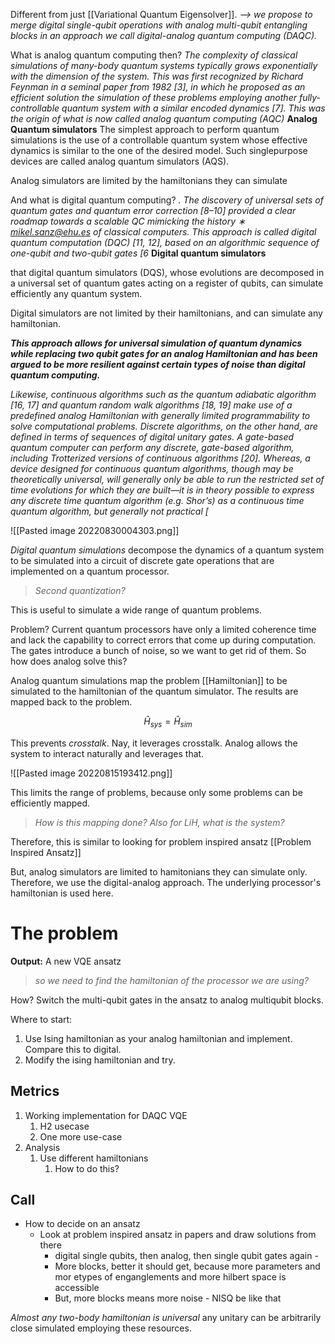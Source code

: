 Different from just [[Variational Quantum Eigensolver]].
*--> we propose to merge digital single-qubit operations with analog multi-qubit entangling blocks in an approach we call digital-analog quantum computing (DAQC).*

What is analog quantum computing then?
*The complexity of classical simulations of many-body quantum systems typically grows exponentially with the dimension of the system. This was first recognized by Richard Feynman in a seminal paper from 1982 [3], in which he proposed as an efficient solution the simulation of these problems employing another fully-controllable quantum system with a similar encoded dynamics [7]. This was the origin of what is now called analog quantum computing (AQC)*
**Analog Quantum simulators**
The simplest approach to perform quantum simulations is the use of a controllable quantum system whose effective dynamics is similar to the one of the desired model. Such singlepurpose devices are called analog quantum simulators (AQS).

Analog simulators are limited by the hamiltonians they can simulate


And what is digital quantum computing?
*. The discovery of universal sets of quantum gates and quantum error correction [8–10] provided a clear roadmap towards a scalable QC mimicking the history ∗ mikel.sanz@ehu.es of classical computers. This approach is called digital quantum computation (DQC) [11, 12], based on an algorithmic sequence of one-qubit and two-qubit gates [6*
**Digital quantum simulators**

that digital quantum simulators (DQS), whose evolutions are decomposed in a universal set of quantum gates acting on a register of qubits, can simulate efficiently any quantum system. 

Digital simulators are not limited by their hamiltonians, and can simulate any hamiltonian. 

***This approach allows for universal simulation of quantum dynamics while replacing two qubit gates for an analog Hamiltonian and has been argued to be more resilient against certain types of noise than digital quantum computing.***


*Likewise, continuous algorithms such as the quantum adiabatic algorithm [16, 17] and quantum random walk algorithms [18, 19] make use of a predefined analog Hamiltonian with generally limited programmability to solve computational problems. Discrete algorithms, on the other hand, are defined in terms of sequences of digital unitary gates. A gate-based quantum computer can perform any discrete, gate-based algorithm, including Trotterized versions of continuous algorithms [20]. Whereas, a device designed for continuous quantum algorithms, though may be theoretically universal, will generally only be able to run the restricted set of time evolutions for which they are built—it is in theory possible to express any discrete time quantum algorithm (e.g. Shor’s) as a continuous time quantum algorithm, but generally not practical [*

![[Pasted image 20220830004303.png]]

*Digital quantum simulations* decompose the dynamics of a quantum system to be simulated into a circuit of discrete gate operations that are implemented on a quantum processor. 

> *Second quantization?*


This is useful to simulate a wide range of quantum problems. 

Problem?
Current quantum processors have only a limited coherence time and lack the capability to correct errors that come up during computation. The gates introduce a bunch of noise, so we want to get rid of them.
So how does analog solve this?

Analog quantum simulations map the problem [[Hamiltonian]] to be simulated to the hamiltonian of the quantum simulator. The results are mapped back to the problem. 

$$\hat H_{sys} = \hat H_{sim}$$


This prevents *crosstalk*. Nay, it leverages crosstalk. 
Analog allows the system to interact naturally and leverages that. 

![[Pasted image 20220815193412.png]]

This limits the range of problems, because only some problems can be efficiently mapped. 

> *How is this mapping done? Also for LiH, what is the system?*


Therefore, this is similar to looking for problem inspired ansatz
[[Problem Inspired Ansatz]]

But, analog simulators are limited to hamitonians they can simulate only. Therefore, we use the digital-analog approach. The underlying processor's hamiltonian is used here. 


# The problem
**Output:** A new VQE ansatz
> *so we need to find the hamiltonian of the processor we are using?*



How?
Switch the multi-qubit gates in the ansatz to analog multiqubit blocks. 


Where to start:
1. Use Ising hamiltonian as your analog hamiltonian and implement. Compare this to digital. 
2. Modify the ising hamiltonian and try. 


## Metrics
1. Working implementation for DAQC VQE 
	1. H2 usecase
	2. One more use-case
2. Analysis
	1. Use different hamiltonians
		1. How to do this?







## Call
- How to decide on an ansatz
	- Look at problem inspired ansatz in papers and draw solutions from there
		- digital single qubits, then analog, then single qubit gates again - 
		- More blocks, better it should get, because more parameters and mor etypes of enganglements and more hilbert space is accessible
		- But, more blocks means more noise - NISQ be like that

*Almost any two-body hamiltonian is universal*
any unitary can be arbitrarily close simulated employing these resources.